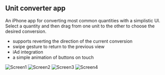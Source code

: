 ## Unit converter app

An iPhone app for converting most common quantities with a simplistic UI. Select a quantity and then drag from one unit to the other to choose the desired conversion.* supports reverting the direction of the current conversion* swipe gesture to return to the previous view* iAd integration* a simple animation of buttons on touch![Screen1](http://oi60.tinypic.com/akidyr.jpg)
![Screen2](http://oi57.tinypic.com/33cyuzp.jpg)
![Screen3](http://oi62.tinypic.com/al6yw3.jpg)
![Screen4](http://oi57.tinypic.com/2ltg5e1.jpg)